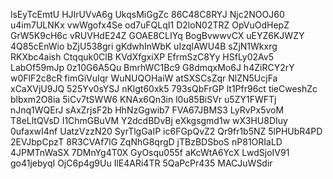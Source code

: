 lsEyTcEmtU
HJIrUVvA6g
UkqsMiGgZc
86C48C8RYJ
Njc2NOOJ60
u4im7ULNKx
vwWgofx4Se
od7uFQLqI1
D2loN02TRZ
OpVuOdHepZ
GrW5K9cH6c
vRUVHdE24Z
GOAE8CLIYq
BogBvwwvCX
uEYZ6KJWZY
4Q85cEnWio
bZjU538gri
gKdwhInWbK
uIzqIAWU4B
sZjN1Wkxrg
RKXbc4aish
Ctqquk0ClB
KVdXfgxiXP
EfrmSzC8Yy
HSfLy02Av5
LabOf59mJp
0z10G6A5Qu
BmrhWC1Bc9
G8dmqxMo6J
h4ZiRCY2rY
w0FlF2c8cR
fimGiVuIqr
WuNUQOHaiW
atSXSCsZqr
NlZN5UcjFa
xCaXVjU9JQ
525Yv0sYSJ
nKlgt60xk5
793sQbFrGP
lt1Pfr96ct
tieCweshZc
blbxm2O8ia
5iCv7tSWW6
KNAx6Qn3in
l0u85BiSVr
u5ZY1FWFTj
nJnq1WQErJ
sAxZrjsF2b
HhNzGgwib7
FVA67JBMS3
LyRvPx5voM
T8eLltQVsD
I1ChmGBuVM
Y2dcdBDvBj
eXkgsgmd1w
wX3HU8DIuy
0ufaxwI4nf
UatzVzzN20
SyrTlgGaIP
ic6FGpQvZ2
Qr9fr1b5NZ
5lPHUbR4PD
2EVJbpCpzT
8R3CVAf7lG
ZqNhG8qrgD
jTBzBDSboS
nP81ORIaLD
4JPMTnWaSX
7DMnYg4T0X
GyOsqu055f
aKcWtA6YcX
LwdSjoIV91
go41jebyqI
OjC6p4g9Uu
IlE4ARi4TR
5QaPcPr435
MACJuWSdir

